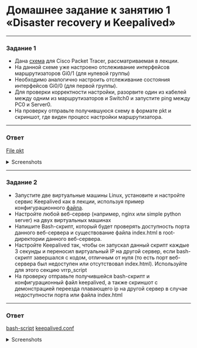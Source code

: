 # Домашнее задание к занятию 1 «Disaster recovery и Keepalived»
------


### Задание 1
- Дана [схема](1/hsrp_advanced.pkt) для Cisco Packet Tracer, рассматриваемая в лекции.
- На данной схеме уже настроено отслеживание интерфейсов маршрутизаторов Gi0/1 (для нулевой группы)
- Необходимо аналогично настроить отслеживание состояния интерфейсов Gi0/0 (для первой группы).
- Для проверки корректности настройки, разорвите один из кабелей между одним из маршрутизаторов и Switch0 и запустите ping между PC0 и Server0.
- На проверку отправьте получившуюся схему в формате pkt и скриншот, где виден процесс настройки маршрутизатора.

------
### Ответ

[File pkt](https://github.com/kawahaweto/sflt/blob/main/disaster-recovery/hsrp_advanced.pkt)

<details>

   
   <summary>Screenshots</summary>

![Alt text](https://github.com/kawahaweto/sflt/blob/main/disaster-recovery/t1_router1%262.png "routers")

![Alt text](https://github.com/kawahaweto/sflt/blob/main/disaster-recovery/t1_ping.png)

</details>

   ------

### Задание 2
- Запустите две виртуальные машины Linux, установите и настройте сервис Keepalived как в лекции, используя пример конфигурационного [файла](1/keepalived-simple.conf).
- Настройте любой веб-сервер (например, nginx или simple python server) на двух виртуальных машинах
- Напишите Bash-скрипт, который будет проверять доступность порта данного веб-сервера и существование файла index.html в root-директории данного веб-сервера.
- Настройте Keepalived так, чтобы он запускал данный скрипт каждые 3 секунды и переносил виртуальный IP на другой сервер, если bash-скрипт завершался с кодом, отличным от нуля (то есть порт веб-сервера был недоступен или отсутствовал index.html). Используйте для этого секцию vrrp_script
- На проверку отправьте получившейся bash-скрипт и конфигурационный файл keepalived, а также скриншот с демонстрацией переезда плавающего ip на другой сервер в случае недоступности порта или файла index.html

------
### Ответ
[bash-script]()
[keepalived.conf]()   

   <details>

   <summary>Screenshots</summary>

![text](https://github.com/kawahaweto/sflt/blob/main/disaster-recovery/t2_backupstate2.png)
![text](https://github.com/kawahaweto/sflt/blob/main/disaster-recovery/t2_backupstate.png)
![text](https://github.com/kawahaweto/sflt/blob/main/disaster-recovery/t2_failed_to_master.png)
![text](./t2_master_state.png)
</details>
